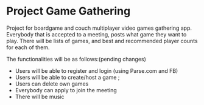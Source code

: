 # Project Game Gathering

Project for boardgame and couch multiplayer video games gathering app. Everybody that is accepted to a meeting, posts what game they want to play. There will be lists of games, and best and recommended player counts for each of them.

The functionalities will be as follows:(pending changes)
*  Users will be able to register and login (using Parse.com and FB)
*  Users will be able to create/host a game  ;
*  Users can delete own games
*  Everybody can apply to join the meeting
*  There will be music

